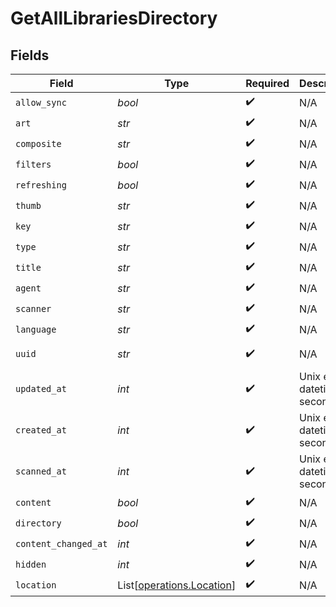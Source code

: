 # GetAllLibrariesDirectory


## Fields

| Field                                                            | Type                                                             | Required                                                         | Description                                                      | Example                                                          |
| ---------------------------------------------------------------- | ---------------------------------------------------------------- | ---------------------------------------------------------------- | ---------------------------------------------------------------- | ---------------------------------------------------------------- |
| `allow_sync`                                                     | *bool*                                                           | :heavy_check_mark:                                               | N/A                                                              | true                                                             |
| `art`                                                            | *str*                                                            | :heavy_check_mark:                                               | N/A                                                              | /:/resources/movie-fanart.jpg                                    |
| `composite`                                                      | *str*                                                            | :heavy_check_mark:                                               | N/A                                                              | /library/sections/1/composite/1705615584                         |
| `filters`                                                        | *bool*                                                           | :heavy_check_mark:                                               | N/A                                                              | true                                                             |
| `refreshing`                                                     | *bool*                                                           | :heavy_check_mark:                                               | N/A                                                              | false                                                            |
| `thumb`                                                          | *str*                                                            | :heavy_check_mark:                                               | N/A                                                              | /:/resources/movie.png                                           |
| `key`                                                            | *str*                                                            | :heavy_check_mark:                                               | N/A                                                              | 1                                                                |
| `type`                                                           | *str*                                                            | :heavy_check_mark:                                               | N/A                                                              | movie                                                            |
| `title`                                                          | *str*                                                            | :heavy_check_mark:                                               | N/A                                                              | Movies                                                           |
| `agent`                                                          | *str*                                                            | :heavy_check_mark:                                               | N/A                                                              | tv.plex.agents.movie                                             |
| `scanner`                                                        | *str*                                                            | :heavy_check_mark:                                               | N/A                                                              | Plex Movie                                                       |
| `language`                                                       | *str*                                                            | :heavy_check_mark:                                               | N/A                                                              | en-US                                                            |
| `uuid`                                                           | *str*                                                            | :heavy_check_mark:                                               | N/A                                                              | 322a231a-b7f7-49f5-920f-14c61199cd30                             |
| `updated_at`                                                     | *int*                                                            | :heavy_check_mark:                                               | Unix epoch datetime in seconds                                   | 1556281940                                                       |
| `created_at`                                                     | *int*                                                            | :heavy_check_mark:                                               | Unix epoch datetime in seconds                                   | 1556281940                                                       |
| `scanned_at`                                                     | *int*                                                            | :heavy_check_mark:                                               | Unix epoch datetime in seconds                                   | 1556281940                                                       |
| `content`                                                        | *bool*                                                           | :heavy_check_mark:                                               | N/A                                                              | true                                                             |
| `directory`                                                      | *bool*                                                           | :heavy_check_mark:                                               | N/A                                                              | true                                                             |
| `content_changed_at`                                             | *int*                                                            | :heavy_check_mark:                                               | N/A                                                              | 3192854                                                          |
| `hidden`                                                         | *int*                                                            | :heavy_check_mark:                                               | N/A                                                              | 0                                                                |
| `location`                                                       | List[[operations.Location](../../models/operations/location.md)] | :heavy_check_mark:                                               | N/A                                                              |                                                                  |